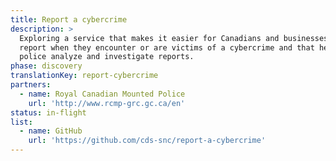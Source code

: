 ```yaml
---
title: Report a cybercrime
description: >
  Exploring a service that makes it easier for Canadians and businesses to
  report when they encounter or are victims of a cybercrime and that helps
  police analyze and investigate reports.
phase: discovery
translationKey: report-cybercrime
partners:
  - name: Royal Canadian Mounted Police
    url: 'http://www.rcmp-grc.gc.ca/en'
status: in-flight
list:
  - name: GitHub
    url: 'https://github.com/cds-snc/report-a-cybercrime'
---
```



